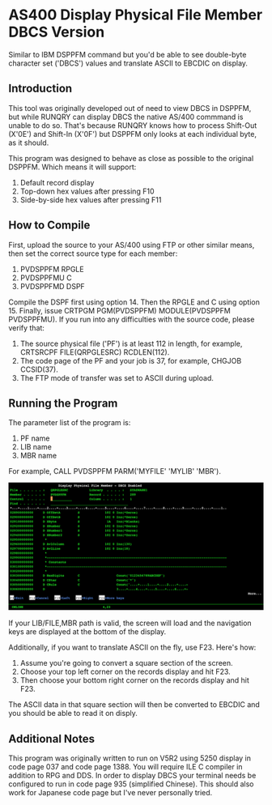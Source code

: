 # AS400 Display Physical File Member DBCS Version
Similar to IBM DSPPFM command but you'd be able to see double-byte character set ('DBCS') values and translate ASCII to EBCDIC on display.

## Introduction
This tool was originally developed out of need to view DBCS in DSPPFM, but while RUNQRY can display DBCS the native AS/400 commmand is unable to do so. That's because RUNQRY knows how to process Shift-Out (X'0E') and Shift-In (X'0F') but DSPPFM only looks at each individual byte, as it should.

This program was designed to behave as close as possible to the original DSPPFM. Which means it will support:
1. Default record display
2. Top-down hex values after pressing F10
3. Side-by-side hex values after pressing F11

## How to Compile
First, upload the source to your AS/400 using FTP or other similar means, then set the correct source type for each member:
1. PVDSPPFM RPGLE
2. PVDSPPFMU C
3. PVDSPPFMD DSPF

Compile the DSPF first using option 14. Then the RPGLE and C using option 15. Finally, issue CRTPGM PGM(PVDSPPFM) MODULE(PVDSPPFM PVDSPPFMU). If you run into any difficulties with the source code, please verify that:
1. The source physical file ('PF') is at least 112 in length, for example, CRTSRCPF FILE(QRPGLESRC) RCDLEN(112).
2. The code page of the PF and your job is 37, for example, CHGJOB CCSID(37).
3. The FTP mode of transfer was set to ASCII during upload.

## Running the Program
The parameter list of the program is:
1. PF name
2. LIB name
3. MBR name

For example, CALL PVDSPPFM PARM('MYFILE' 'MYLIB' 'MBR').

![This is an image](screenshot.png)

If your LIB/FILE,MBR path is valid, the screen will load and the navigation keys are displayed at the bottom of the display.

Additionally, if you want to translate ASCII on the fly, use F23. Here's how:
1. Assume you're going to convert a square section of the screen.
2. Choose your top left corner on the records display and hit F23.
3. Then choose your bottom right corner on the records display and hit F23.

The ASCII data in that square section will then be converted to EBCDIC and you should be able to read it on disply.

## Additional Notes
This program was originally written to run on V5R2 using 5250 display in code page 037 and code page 1388. You will require ILE C compiler in addition to RPG and DDS. In order to display DBCS your terminal needs be configured to run in code page 935 (simplified Chinese). This should also work for Japanese code page but I've never personally tried.
